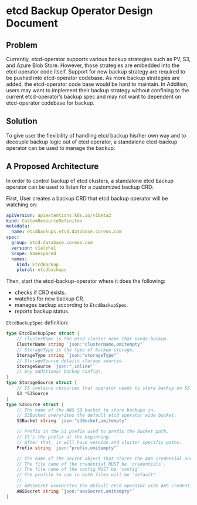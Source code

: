 # etcd Backup Operator Design Document

## Problem

Currently, etcd-operator supports various backup strategies such as PV, S3, and Azure Blob Store. However, those strategies are embedded into the etcd operator code itself. Support for new backup strategy are required to be pushed into etcd-operator codebase. As more backup strategies are added, the etcd-operator code base would be hard to maintain. In Addition, users may want to implement their backup strategy without confining to the current etcd-operator’s backup spec and may not want to dependent on etcd-operator codebase for backup.

## Solution

To give user the flexibility of handling etcd backup his/her own way and to decouple backup logic out of etcd operator, a standalone etcd-backup operator can be used to manage the backup.

## A Proposed Architecture 

In order to control backup of etcd clusters, a standalone etcd backup operator can be used to listen for a customized backup CRD:

First, User creates a backup CRD that etcd backup operator will be watching on:

```yaml
apiVersion: apiextentions.k8s.io/v1beta2
kind: CustomResourceDefiniton
metadata:
  name: etcdbackups.etcd.database.coreos.com
spec:
  group: etcd.database.coreos.com
  version: v1alpha1
  Scope: Namespaced
  names: 
    kind: EtcdBackup
    plural: etcdbackups
```

Then, start the etcd-backup-operator where it does the following:

* checks if CRD exists.
* watches for new backup CR. 
* manages backup according to `EtcdBackupSpec`.
* reports backup status. 

`EtcdBackupSpec` definition:

```go
type EtcdBackupSpec struct {
    // clusterName is the etcd cluster name that needs backup.
    ClusterName string `json:"clusterName,omitempty"`
    // StorageType is the type of backup storage.
    StorageType string `json:"storageType"`
    // StorageSource details storage sources.
    StorageSource `json:",inline"`
    // Any additional backup configs.
}
type StorageSource struct {
    // S3 contains resources that operator needs to store backup on S3.
    S3 *S3Source
}
type S3Source struct {
	// The name of the AWS S3 bucket to store backups in.
	// S3Bucket overwrites the default etcd operator wide bucket.
	S3Bucket string `json:"s3Bucket,omitempty"`

	// Prefix is the S3 prefix used to prefix the bucket path.
	// It's the prefix at the beginning.
	// After that, it will have version and cluster specific paths.
	Prefix string `json:"prefix,omitempty"`

	// The name of the secret object that stores the AWS credential and config files.
	// The file name of the credential MUST be 'credentials'.
	// The file name of the config MUST be 'config'.
	// The profile to use in both files will be 'default'.
	//
	// AWSSecret overwrites the default etcd operator wide AWS credential and config.
	AWSSecret string `json:"awsSecret,omitempty"`
}
```

